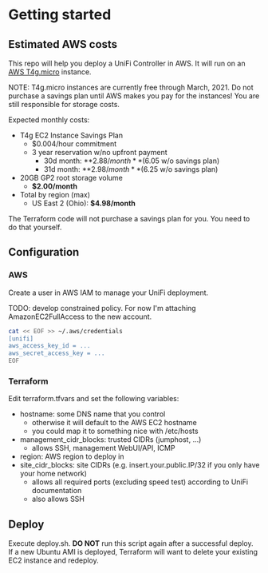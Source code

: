 # Getting started

## Estimated AWS costs

This repo will help you deploy a UniFi Controller in AWS. It will run on an [AWS T4g.micro](https://aws.amazon.com/ec2/instance-types/t4/) instance.

NOTE: T4g.micro instances are currently free through March, 2021. Do not purchase a savings plan until AWS makes you pay for the instances! You are still responsible for storage costs.

Expected monthly costs:
* T4g EC2 Instance Savings Plan
  * $0.004/hour commitment
  * 3 year reservation w/no upfront payment
    * 30d month: **$2.88/month** ($6.05 w/o savings plan)
    * 31d month: **$2.98/month** ($6.25 w/o savings plan)
* 20GB GP2 root storage volume
  * **$2.00/month**
* Total by region (max)
  * US East 2 (Ohio): **$4.98/month**

The Terraform code will not purchase a savings plan for you. You need to do that yourself.

## Configuration

### AWS

Create a user in AWS IAM to manage your UniFi deployment.

TODO: develop constrained policy. For now I'm attaching AmazonEC2FullAccess to the new account.

```bash
cat << EOF >> ~/.aws/credentials
[unifi]
aws_access_key_id = ...
aws_secret_access_key = ...
EOF
```

### Terraform

Edit terraform.tfvars and set the following variables:
* hostname: some DNS name that you control
  * otherwise it will default to the AWS EC2 hostname
  * you could map it to something nice with /etc/hosts
* management_cidr_blocks: trusted CIDRs (jumphost, ...)
  * allows SSH, management WebUI/API, ICMP
* region: AWS region to deploy in
* site_cidr_blocks: site CIDRs (e.g. insert.your.public.IP/32 if you only have your home network)
  * allows all required ports (excluding speed test) according to UniFi documentation
  * also allows SSH

## Deploy

Execute deploy.sh. **DO NOT** run this script again after a successful deploy. If a new Ubuntu AMI is deployed, Terraform will want to delete your existing EC2 instance and redeploy.
